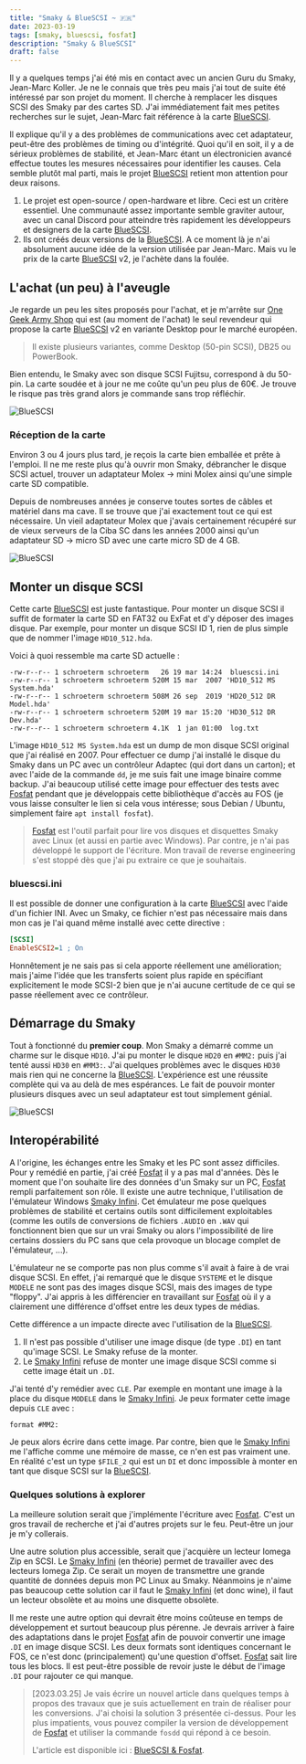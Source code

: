 ```yaml
---
title: "Smaky & BlueSCSI ~ 🇫🇷"
date: 2023-03-19
tags: [smaky, bluescsi, fosfat]
description: "Smaky & BlueSCSI"
draft: false
---
```


Il y a quelques temps j'ai été mis en contact avec un ancien Guru du Smaky,
Jean-Marc Koller. Je ne le connais que très peu mais j'ai tout de suite été
intéressé par son projet du moment. Il cherche à remplacer les disques SCSI des
Smaky par des cartes SD. J'ai immédiatement fait mes petites recherches sur le
sujet, Jean-Marc fait référence à la carte [BlueSCSI][1].

Il explique qu'il y a des problèmes de communications avec cet adaptateur,
peut-être des problèmes de timing ou d'intégrité. Quoi qu'il en soit, il y a de
sérieux problèmes de stabilité, et Jean-Marc étant un électronicien avancé
effectue toutes les mesures nécessaires pour identifier les causes. Cela semble
plutôt mal parti, mais le projet [BlueSCSI][1] retient mon attention pour deux
raisons.

1. Le projet est open-source / open-hardware et libre. Ceci est un critère
   essentiel. Une communauté assez importante semble graviter autour, avec un
   canal Discord pour atteindre très rapidement les développeurs et designers de
   la carte [BlueSCSI][1].
2. Ils ont créés deux versions de la [BlueSCSI][1]. A ce moment là je n'ai
   absolument aucune idée de la version utilisée par Jean-Marc. Mais vu le prix
   de la carte [BlueSCSI][1] v2, je l'achète dans la foulée.

## L'achat (un peu) à l'aveugle

Je regarde un peu les sites proposés pour l'achat, et je m'arrête sur [One Geek
Army Shop][2] qui est (au moment de l'achat) le seul revendeur qui propose la
carte [BlueSCSI][1] v2 en variante Desktop pour le marché européen.

> Il existe plusieurs variantes, comme Desktop (50-pin SCSI), DB25 ou PowerBook.

Bien entendu, le Smaky avec son disque SCSI Fujitsu, correspond à du 50-pin. La
carte soudée et à jour ne me coûte qu'un peu plus de 60€. Je trouve le risque
pas très grand alors je commande sans trop réfléchir.

![BlueSCSI](/img/diskscsi.jpg)

### Réception de la carte

Environ 3 ou 4 jours plus tard, je reçois la carte bien emballée et prête à
l'emploi. Il ne me reste plus qu'à ouvrir mon Smaky, débrancher le disque SCSI
actuel, trouver un adaptateur Molex → mini Molex ainsi qu'une simple carte SD
compatible.

Depuis de nombreuses années je conserve toutes sortes de câbles et matériel dans
ma cave. Il se trouve que j'ai exactement tout ce qui est nécessaire. Un vieil
adaptateur Molex que j'avais certainement récupéré sur de vieux serveurs de la
Ciba SC dans les années 2000 ainsi qu'un adaptateur SD → micro SD avec une carte
micro SD de 4 GB.

![BlueSCSI](/img/bluescsi.jpg)

## Monter un disque SCSI

Cette carte [BlueSCSI][1] est juste fantastique. Pour monter un disque SCSI il
suffit de formater la carte SD en FAT32 ou ExFat et d'y déposer des images
disque. Par exemple, pour monter un disque SCSI ID 1, rien de plus simple que de
nommer l'image `HD10_512.hda`.

Voici à quoi ressemble ma carte SD actuelle :

```
-rw-r--r-- 1 schroeterm schroeterm   26 19 mar 14:24  bluescsi.ini
-rw-r--r-- 1 schroeterm schroeterm 520M 15 mar  2007 'HD10_512 MS System.hda'
-rw-r--r-- 1 schroeterm schroeterm 508M 26 sep  2019 'HD20_512 DR Model.hda'
-rw-r--r-- 1 schroeterm schroeterm 520M 19 mar 15:20 'HD30_512 DR Dev.hda'
-rw-r--r-- 1 schroeterm schroeterm 4.1K  1 jan 01:00  log.txt
```

L'image `HD10_512 MS System.hda` est un dump de mon disque SCSI original que
j'ai réalisé en 2007. Pour effectuer ce dump j'ai installé le disque du Smaky
dans un PC avec un contrôleur Adaptec (qui dort dans un carton); et avec l'aide
de la commande `dd`, je me suis fait une image binaire comme backup. J'ai
beaucoup utilisé cette image pour effectuer des tests avec [Fosfat][3] pendant
que je développais cette bibliothèque d'accès au FOS (je vous laisse consulter
le lien si cela vous intéresse; sous Debian / Ubuntu, simplement faire
`apt install fosfat`).

> [Fosfat][3] est l'outil parfait pour lire vos disques et disquettes Smaky avec
> Linux (et aussi en partie avec Windows). Par contre, je n'ai pas développé le
> support de l'écriture. Mon travail de reverse engineering s'est stoppé dès que
> j'ai pu extraire ce que je souhaitais.

### bluescsi.ini

Il est possible de donner une configuration à la carte [BlueSCSI][1] avec l'aide
d'un fichier INI. Avec un Smaky, ce fichier n'est pas nécessaire mais dans mon
cas je l'ai quand même installé avec cette directive :

```ini
[SCSI]
EnableSCSI2=1 ; On
```

Honnêtement je ne sais pas si cela apporte réellement une amélioration; mais
j'aime l'idée que les transferts soient plus rapide en spécifiant explicitement
le mode SCSI-2 bien que je n'ai aucune certitude de ce qui se passe réellement
avec ce contrôleur.

## Démarrage du Smaky

Tout à fonctionné du **premier coup**. Mon Smaky a démarré comme un charme sur
le disque `HD10`. J'ai pu monter le disque `HD20` en `#MM2:` puis j'ai tenté
aussi `HD30` en `#MM3:`. J'ai quelques problèmes avec le disques `HD30` mais
rien qui ne concerne la [BlueSCSI][1]. L'expérience est une réussite complète
qui va au delà de mes espérances. Le fait de pouvoir monter plusieurs disques
avec un seul adaptateur est tout simplement génial.

![BlueSCSI](/img/smaky.jpg)

## Interopérabilité

A l'origine, les échanges entre les Smaky et les PC sont assez difficiles. Pour
y remédié en partie, j'ai créé [Fosfat][3] il y a pas mal d'années. Dès le
moment que l'on souhaite lire des données d'un Smaky sur un PC, [Fosfat][3]
rempli parfaitement son rôle. Il existe une autre technique, l'utilisation de
l'émulateur Windows [Smaky Infini][4]. Cet émulateur me pose quelques problèmes
de stabilité et certains outils sont difficilement exploitables (comme les
outils de conversions de fichiers `.AUDIO` en `.WAV` qui fonctionnent bien que
sur un vrai Smaky ou alors l'impossibilité de lire certains dossiers du PC sans
que cela provoque un blocage complet de l'émulateur, ...).

L'émulateur ne se comporte pas non plus comme s'il avait à faire à de vrai
disque SCSI. En effet, j'ai remarqué que le disque `SYSTEME` et le disque
`MODELE` ne sont pas des images disque SCSI, mais des images de type "floppy".
J'ai appris à les différencier en travaillant sur [Fosfat][3] où il y a
clairement une différence d'offset entre les deux types de médias.

Cette différence a un impacte directe avec l'utilisation de la [BlueSCSI][1].

1. Il n'est pas possible d'utiliser une image disque (de type `.DI`) en tant
   qu'image SCSI. Le Smaky refuse de la monter.
2. Le [Smaky Infini][4] refuse de monter une image disque SCSI comme si cette
   image était un `.DI`.

J'ai tenté d'y remédier avec `CLE`. Par exemple en montant une image à la place
du disque `MODELE` dans le [Smaky Infini][4]. Je peux formater cette image
depuis `CLE` avec :

```
format #MM2:
```

Je peux alors écrire dans cette image. Par contre, bien que le [Smaky Infini][4]
me l'affiche comme une mémoire de masse, ce n'en est pas vraiment une. En
réalité c'est un type `$FILE_2` qui est un `DI` et donc impossible à monter en
tant que disque SCSI sur la [BlueSCSI][1].

### Quelques solutions à explorer

La meilleure solution serait que j'implémente l'écriture avec [Fosfat][3]. C'est
un gros travail de recherche et j'ai d'autres projets sur le feu. Peut-être un
jour je m'y collerais.

Une autre solution plus accessible, serait que j'acquière un lecteur Iomega Zip
en SCSI. Le [Smaky Infini][4] (en théorie) permet de travailler avec des
lecteurs Iomega Zip. Ce serait un moyen de transmettre une grande quantité de
données depuis mon PC Linux au Smaky. Néanmoins je n'aime pas beaucoup cette
solution car il faut le [Smaky Infini][4] (et donc wine), il faut un lecteur
obsolète et au moins une disquette obsolète.

Il me reste une autre option qui devrait être moins coûteuse en temps de
développement et surtout beaucoup plus pérenne. Je devrais arriver à faire des
adaptations dans le projet [Fosfat][3] afin de pouvoir convertir une image `.DI`
en image disque SCSI. Les deux formats sont identiques concernant le FOS, ce
n'est donc (principalement) qu'une question d'offset. [Fosfat][3] sait lire tous
les blocs. Il est peut-être possible de revoir juste le début de l'image `.DI`
pour rajouter ce qui manque.

> [2023.03.25] Je vais écrire un nouvel article dans quelques temps à propos des
> travaux que je suis actuellement en train de réaliser pour les conversions.
> J'ai choisi la solution 3 présentée ci-dessus. Pour les plus impatients, vous
> pouvez compiler la version de développement de [Fosfat][3] et utiliser la
> commande `fosdd` qui répond à ce besoin.
>
> L'article est disponible ici : [BlueSCSI & Fosfat][5].

[1]: https://bluescsi.com/
[2]: https://shop.onegeekarmy.eu/
[3]: https://github.com/Skywalker13/Fosfat
[4]: https://www.smaky.ch/infini
[5]: /posts/2023.03.26_bluescsi-fosfat/
